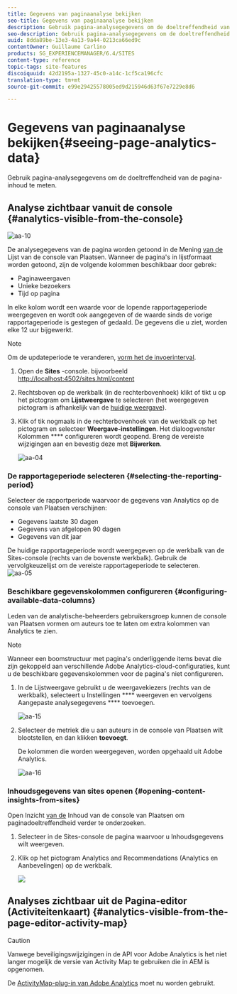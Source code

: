 ```yaml
---
title: Gegevens van paginaanalyse bekijken
seo-title: Gegevens van paginaanalyse bekijken
description: Gebruik pagina-analysegegevens om de doeltreffendheid van de pagina-inhoud te meten
seo-description: Gebruik pagina-analysegegevens om de doeltreffendheid van de pagina-inhoud te meten
uuid: 8dda89be-13e3-4a13-9a44-0213ca66ed9c
contentOwner: Guillaume Carlino
products: SG_EXPERIENCEMANAGER/6.4/SITES
content-type: reference
topic-tags: site-features
discoiquuid: 42d2195a-1327-45c0-a14c-1cf5ca196cfc
translation-type: tm+mt
source-git-commit: e99e29425578005ed9d215946d63f67e7229e8d6

---
```



# Gegevens van paginaanalyse bekijken{#seeing-page-analytics-data}

Gebruik pagina-analysegegevens om de doeltreffendheid van de pagina-inhoud te meten.

## Analyse zichtbaar vanuit de console {#analytics-visible-from-the-console}

![aa-10](assets/aa-10.png)

De analysegegevens van de pagina worden getoond in de Mening [van de](/help/sites-authoring/basic-handling.md#list-view) Lijst van de console van Plaatsen. Wanneer de pagina&#39;s in lijstformaat worden getoond, zijn de volgende kolommen beschikbaar door gebrek:

* Paginaweergaven
* Unieke bezoekers
* Tijd op pagina

In elke kolom wordt een waarde voor de lopende rapportageperiode weergegeven en wordt ook aangegeven of de waarde sinds de vorige rapportageperiode is gestegen of gedaald. De gegevens die u ziet, worden elke 12 uur bijgewerkt.

>[!NOTE]
>
>Om de updateperiode te veranderen, [vorm het de invoerinterval](/help/sites-administering/adobeanalytics-connect.md#configuring-the-import-interval).

1. Open de **Sites** -console. bijvoorbeeld [http://localhost:4502/sites.html/content](http://localhost:4502/sites.html/content)
1. Rechtsboven op de werkbalk (in de rechterbovenhoek) klikt of tikt u op het pictogram om **Lijstweergave** te selecteren (het weergegeven pictogram is afhankelijk van de [huidige weergave](/help/sites-authoring/basic-handling.md#viewing-and-selecting-resources)).

1. Klik of tik nogmaals in de rechterbovenhoek van de werkbalk op het pictogram en selecteer **Weergave-instellingen**. Het dialoogvenster Kolommen **** configureren wordt geopend. Breng de vereiste wijzigingen aan en bevestig deze met **Bijwerken**.

   ![aa-04](assets/aa-04.png)

### De rapportageperiode selecteren {#selecting-the-reporting-period}

Selecteer de rapportperiode waarvoor de gegevens van Analytics op de console van Plaatsen verschijnen:

* Gegevens laatste 30 dagen
* Gegevens van afgelopen 90 dagen
* Gegevens van dit jaar

De huidige rapportageperiode wordt weergegeven op de werkbalk van de Sites-console (rechts van de bovenste werkbalk). Gebruik de vervolgkeuzelijst om de vereiste rapportageperiode te selecteren.\
![aa-05](assets/aa-05.png)

### Beschikbare gegevenskolommen configureren {#configuring-available-data-columns}

Leden van de analytische-beheerders gebruikersgroep kunnen de console van Plaatsen vormen om auteurs toe te laten om extra kolommen van Analytics te zien.

>[!NOTE]
>
>Wanneer een boomstructuur met pagina&#39;s onderliggende items bevat die zijn gekoppeld aan verschillende Adobe Analytics-cloud-configuraties, kunt u de beschikbare gegevenskolommen voor de pagina&#39;s niet configureren.

1. In de Lijstweergave gebruikt u de weergavekiezers (rechts van de werkbalk), selecteert u Instellingen **** weergeven en vervolgens Aangepaste analysegegevens **** toevoegen.

   ![aa-15](assets/aa-15.png)

1. Selecteer de metriek die u aan auteurs in de console van Plaatsen wilt blootstellen, en dan klikken **toevoegt**.

   De kolommen die worden weergegeven, worden opgehaald uit Adobe Analytics.

   ![aa-16](assets/aa-16.png)

### Inhoudsgegevens van sites openen {#opening-content-insights-from-sites}

Open Inzicht [van de](/help/sites-authoring/content-insights.md) Inhoud van de console van Plaatsen om paginadoeltreffendheid verder te onderzoeken.

1. Selecteer in de Sites-console de pagina waarvoor u Inhoudsgegevens wilt weergeven.
1. Klik op het pictogram Analytics and Recommendations (Analytics en Aanbevelingen) op de werkbalk.

   ![](do-not-localize/chlimage_1-16.png)

## Analyses zichtbaar uit de Pagina-editor (Activiteitenkaart) {#analytics-visible-from-the-page-editor-activity-map}

>[!CAUTION]
>
>Vanwege beveiligingswijzigingen in de API voor Adobe Analytics is het niet langer mogelijk de versie van Activity Map te gebruiken die in AEM is opgenomen.
>
>De [ActivityMap-plug-in van Adobe Analytics](https://docs.adobe.com/content/help/en/analytics/analyze/activity-map/getting-started/get-started-users/activitymap-install.html) moet nu worden gebruikt.
